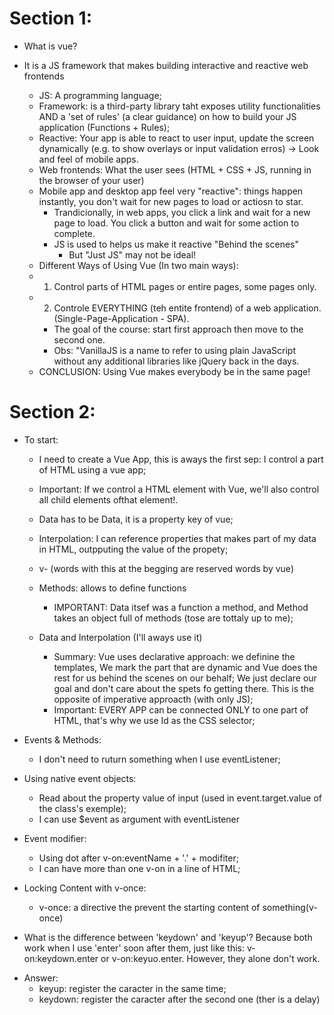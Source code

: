 # Section 1:
* What is vue?
- It is a JS framework that makes building interactive and reactive web frontends
    - JS: A programming language;
    - Framework: is a third-party library taht exposes utility functionalities AND a 'set of rules' (a clear guidance) on how to build your JS application (Functions + Rules);
    - Reactive: Your app is able to react to user input, update the screen dynamically (e.g. to show overlays or input validation erros) -> Look and feel of mobile apps.
    - Web frontends: What the user sees (HTML + CSS + JS, running in the browser of your user)
    - Mobile app and desktop app feel very "reactive": things happen instantly, you don't wait for new pages to load or actiosn to star.
        - Trandicionally, in web apps, you click a link and wait for a new page to load. You click a button and wait for some action to complete.
        - JS is used to helps us make it reactive "Behind the scenes"
            * But "Just JS" may not be ideal!
    - Different Ways of Using Vue (In two main ways):
    - 1) Control parts of HTML pages or entire pages, some pages only.
    - 2) Controle EVERYTHING (teh entite frontend) of a web application. (Single-Page-Application - SPA).
        * The goal of the course: start first approach then move to the second one.
        * Obs: "VanillaJS is a name to refer to using plain JavaScript without any additional libraries like jQuery back in the days.
            
    * CONCLUSION: Using Vue makes everybody be in the same page!

# Section 2:
- To start:
    - I need to create a Vue App, this is aways the first sep: I control a part of HTML using a vue app;
    - Important: If we control a HTML element with Vue, we'll also control all child elements ofthat element!.
    - Data has to be Data, it is a property key of vue;
    - Interpolation: I can reference properties that makes part of my data in HTML, outpputing the value of the propety;
    - v- (words with this at the begging are reserved words by vue)
    - Methods: allows to define functions
        * IMPORTANT: Data itsef was a function a method, and Method takes an object full of methods (tose are tottaly up to me);
    - Data and Interpolation (I'll aways use it)

        * Summary: Vue uses declarative approach: we definine the templates, We mark the part that are dynamic and Vue does the rest for us behind the scenes on our behalf; We just declare our goal and don't care about the spets fo getting there. This is the opposite of imperative approacth (with only JS);

        - Important: EVERY APP can be connected ONLY to one part of HTML, that's why we use Id as the CSS selector;
- Events & Methods: 
    - I don't need to ruturn something when I use eventListener;
- Using native event objects:
    - Read about the property value of input (used in event.target.value of the class's exemple);
    - I can use $event as argument with eventListener
- Event modifier:
    - Using dot after v-on:eventName + '.' + modifiter;
    - I can have more than one v-on in a line of HTML;
- Locking Content with v-once:
    - v-once: a directive the prevent the starting content of something(v-once)

- What is the difference between 'keydown' and 'keyup'? Because both work when I use 'enter' soon after them, just like this:
v-on:keydown.enter or v-on:keyuo.enter. However, they alone don't work.
* Answer:
    - keyup: register the caracter in the same time;
    - keydown: register the caracter after the second one (ther is a delay)
